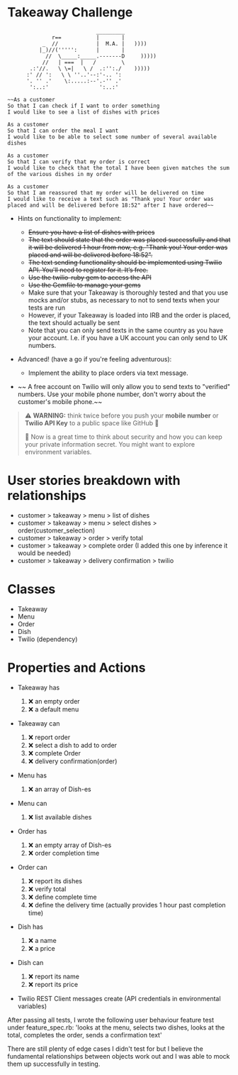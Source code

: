 Takeaway Challenge
==================
```
                            _________
              r==           |       |
           _  //            |  M.A. |   ))))
          |_)//(''''':      |       |
            //  \_____:_____.-------D     )))))
           //   | ===  |   /        \
       .:'//.   \ \=|   \ /  .:'':./    )))))
      :' // ':   \ \ ''..'--:'-.. ':
      '. '' .'    \:.....:--'.-'' .'
       ':..:'                ':..:'

 ```



```
~~As a customer
So that I can check if I want to order something
I would like to see a list of dishes with prices

As a customer
So that I can order the meal I want
I would like to be able to select some number of several available dishes

As a customer
So that I can verify that my order is correct
I would like to check that the total I have been given matches the sum of the various dishes in my order

As a customer
So that I am reassured that my order will be delivered on time
I would like to receive a text such as "Thank you! Your order was placed and will be delivered before 18:52" after I have ordered~~
```

* Hints on functionality to implement:
  * ~~Ensure you have a list of dishes with prices~~
  * ~~The text should state that the order was placed successfully and that it will be delivered 1 hour from now, e.g. "Thank you! Your order was placed and will be delivered before 18:52".~~
  * ~~The text sending functionality should be implemented using Twilio API. You'll need to register for it. It’s free.~~
  * ~~Use the twilio-ruby gem to access the API~~
  * ~~Use the Gemfile to manage your gems~~
  * Make sure that your Takeaway is thoroughly tested and that you use mocks and/or stubs, as necessary to not to send texts when your tests are run
  * However, if your Takeaway is loaded into IRB and the order is placed, the text should actually be sent
  * Note that you can only send texts in the same country as you have your account. I.e. if you have a UK account you can only send to UK numbers.

* Advanced! (have a go if you're feeling adventurous):
  * Implement the ability to place orders via text message.

* ~~ A free account on Twilio will only allow you to send texts to "verified" numbers. Use your mobile phone number, don't worry about the customer's mobile phone.~~

> :warning: **WARNING:** think twice before you push your **mobile number** or **Twilio API Key** to a public space like GitHub :eyes:
>
> :key: Now is a great time to think about security and how you can keep your private information secret. You might want to explore environment variables.



User stories breakdown with relationships
======================

* customer > takeaway > menu > list of dishes
* customer > takeaway > menu > select dishes > order(customer_selection)
* customer > takeaway > order > verify total
* customer > takeaway > complete order (I added this one by inference it would be needed)
* customer > takeaway > delivery confirmation > twilio

Classes
=======
* Takeaway
* Menu
* Order
* Dish
* Twilio (dependency)


Properties and Actions
======================

* Takeaway has
  1. :x: an empty order
  2. :x: a default menu
* Takeaway can
  1. :x: report order
  2. :x: select a dish to add to order
  3. :x: complete Order
  4. :x: delivery confirmation(order)

* Menu has
  1. :x: an array of Dish-es
* Menu can
  1. :x: list available dishes

* Order has
  1. :x: an empty array of Dish-es
  2. :x: order completion time
* Order can
  1. :x: report its dishes
  2. :x: verify total
  3. :x: define complete time
  4. :x: define the delivery time (actually provides 1 hour past completion time)

* Dish has
  1. :x: a name
  2. :x: a price
* Dish can
  1. :x: report its name
  2. :x: report its price

* Twilio REST Client messages create (API credentials in environmental variables)

After passing all tests, I wrote the following user behaviour feature test under feature_spec.rb: 'looks at the menu, selects two dishes, looks at the total, completes the order, sends a confirmation text'

There are still plenty of edge cases I didn't test for but I believe the fundamental relationships between objects work out and I was able to mock them up successfully in testing.
